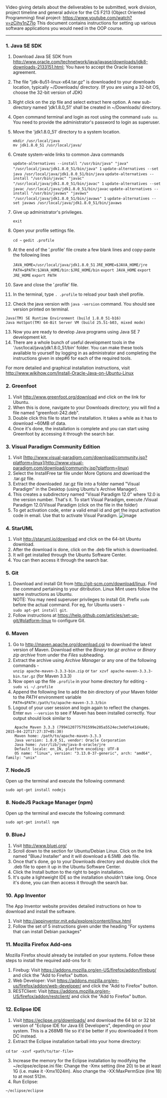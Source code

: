 Video giving details about the deliverables to be submitted, work division, project timeline and general advice for the CS F213 (Object Oriented Programming) final project: https://www.youtube.com/watch?v=zCihy1nZ7Io
This document contains instructions for setting up various software applications you would need in the OOP course.

---------------------------------
### 1. Java SE SDK
1. Download Java SE SDK from http://www.oracle.com/technetwork/java/javase/downloads/jdk8-downloads-2133151.html; You have to accept the Oracle license agreement.
2. The file "jdk-8u51-linux-x64.tar.gz" is downloaded to your downloads location, typically ~/Downloads/ directory. (If you are using a 32-bit OS, choose the 32-bit version of JDK)
3. Right click on the zip file and select extract here option. A new sub-directory named 'jdk1.8.0_51' shall be created in ~/Downloads/ directory.
4. Open command terminal and login as root using the command `sudo su`. You need to provide the administrator's password to login as superuser.
5. Move the 'jdk1.8.0_51' directory to a system location.

    `mkdir /usr/local/java`  
    `mv jdk1.8.0_51 /usr/local/java/`
6. Create system-wide links to common Java commands

    `update-alternatives --install "/usr/bin/java" "java" "/usr/local/java/jdk1.8.0_51/bin/java" 1`
    `update-alternatives --set java /usr/local/java/jdk1.8.0_51/bin/java`
    `update-alternatives --install "/usr/bin/javac" "javac" "/usr/local/java/jdk1.8.0_51/bin/javac" 1`
    `update-alternatives --set javac /usr/local/java/jdk1.8.0_51/bin/javac`
    `update-alternatives --install "/usr/bin/javaws" "javaws" "/usr/local/java/jdk1.8.0_51/bin/javaws" 1`
    `update-alternatives --set javaws /usr/local/java/jdk1.8.0_51/bin/javaws`
7. Give up administrator's privileges.

     `exit`
8. Open your profile settings file.

     `cd ~`
      `gedit .profile`
9. At the end of the '.profile' file create a few blank lines and copy-paste the following lines

     `JAVA_HOME=/usr/local/java/jdk1.8.0_51`
      `JRE_HOME=$JAVA_HOME/jre`
      `PATH=$PATH:$JAVA_HOME/bin:$JRE_HOME/bin`
      `export JAVA_HOME`
      `export JRE_HOME`
      `export PATH`
10. Save and close the '.profile' file.
11. In the terminal, type `. .profile` to reload your bash shell profile.
12. Check the java version with `java -version` command. You should see version printed on terminal.
```
Java(TM) SE Runtime Environment (build 1.8.0_51-b16)
Java HotSpot(TM) 64-Bit Server VM (build 25.51-b03, mixed mode)
```
13. Now you are ready to develop Java programs using Java SE 7 development kit.
14. There are a whole bunch of useful development tools in the '/usr/local/java/jdk1.8.0_51/bin' folder. You can make these tools available to yourself by logging in as administrator and completing the instructions given in step#6 for each of the required tools.

For more detailed and graphical installation instructions, visit http://www.wikihow.com/Install-Oracle-Java-on-Ubuntu-Linux

### 2. Greenfoot
1. Visit http://www.greenfoot.org/download and click on the link for Ubuntu.
2. When this is done, navigate to your Downloads directory; you will find a file named "greenfoot-242.deb".
3. Double click this file to start the installation. It takes a while as it has to download ~60MB of data.
4. Once it's done, the installation is complete and you can start using Greenfoot by accessing it through the search bar.

### 3. Visual Paradigm Community Edition
1. Visit [http://www.visual-paradigm.com/download/community.jsp?platform=linux](http://www.visual-paradigm.com/download/community.jsp?platform=linux)
2. Select the InstallFree tar file under More Options and download the .tar.gz file.
3. Extract the downloaded .tar.gz file into a folder named "Visual Paradigm" in the Desktop (using Ubuntu's Archive Manager).
4. This creates a subdirectory named "Visual Paradigm 12.0" where 12.0 is the version number. That's it. To start Visual Paradigm, execute /Visual Paradigm 12.0/Visual Paradigm (click on the file in the folder)
5. To get activation code, enter a valid email id and get the input activation code in email. Use that to activate Visual Paradigm. ![image](https://cloud.githubusercontent.com/assets/5674080/9276299/949221d2-42c0-11e5-869c-72eb4d7d1c9f.png)

### 4. StarUML
1. Visit http://staruml.io/download and click on the 64-bit Ubuntu download.
2. After the download is done, click on the .deb file which is downloaded.
3. It will get installed through the Ubuntu Software Center.
4. You can then access it through the search bar.

### 5. Git
1. Download and install Git from http://git-scm.com/download/linux. Find the command pertaining to your ditribution. Linux Mint users follow the same instructions as Ubuntu.  
    NOTE: You may need superuser privileges to install Git. Prefix `sudo` before the actual command. For eg, for Ubuntu users -  
    `sudo apt-get install git`.
2. Follow instructions at https://help.github.com/articles/set-up-git/#platform-linux to configure Git.

### 6. Maven
1. Go to http://maven.apache.org/download.cgi to download the latest version of Maven. Download either the *Binary tar.gz archive* or *Binary zip archive* from under the *Files* subheading.
2. Extract the archive using *Archive Manager* or any one of the following commands -  
    `unzip apache-maven-3.3.3-bin.zip` or `tar xzvf apache-maven-3.3.3-bin.tar.gz` (for Maven 3.3.3)
3. Now open up the file `.profile` in your home directory for editing -  
    `sudo vi ~/.profile`
4. Append the following line to add the *bin* directory of your Maven folder to the *PATH* environment variable  
    `PATH=$PATH:/path/to/apache-maven-3.3.3/bin`
5. Logout of your user session and login again to reflect the changes. Enter `mvn --version` to see if Maven has been installed correctly. Your output should look similar to
```
    Apache Maven 3.3.3 (7994120775791599e205a5524ec3e0dfe41d4a06; 2015-04-22T17:27:37+05:30)  
    Maven home: /path/to/apache-maven-3.3.3  
    Java version: 1.8.0_51, vendor: Oracle Corporation  
    Java home: /usr/lib/jvm/java-8-oracle/jre  
    Default locale: en_IN, platform encoding: UTF-8  
    OS name: "linux", version: "3.13.0-37-generic", arch: "amd64", family: "unix"
```

### 7. NodeJS
Open up the terminal and execute the following command:

`sudo apt-get install nodejs`

### 8. NodeJS Package Manager (npm)
Open up the terminal and execute the following command:

`sudo apt-get install npm`

### 9. BlueJ
1. Visit http://www.bluej.org/
2. Scroll down to the section for Ubuntu/Debian Linux. Click on the link named "BlueJ Installer" and it will download a 6.5MB .deb file.
3. Once that's done, go to your Downloads directory and double click the .deb file to open it up in the Ubuntu Software Center.
4. Click the Install button to the right to begin installation.
5. It's quite a lightweight IDE so the installation shouldn't take long. Once it's done, you can then access it through the search bar.


### 10. App Inventor
The App Inventor website provides detailed instructions on how to download and install the software.

1. Visit http://appinventor.mit.edu/explore/content/linux.html
2. Follow the set of 5 instructions given under the heading "For systems that can install Debian packages"

### 11. Mozilla Firefox Add-ons
Mozilla Firefox should already be installed on your systems. Follow these steps to install the required add-ons for it:

1. Firebug: Visit https://addons.mozilla.org/en-US/firefox/addon/firebug/ and click the "Add to Firefox" button.
2. Web Developer: Visit https://addons.mozilla.org/en-us/firefox/addon/web-developer/ and click the "Add to Firefox" button.
3. RESTClient: Visit https://addons.mozilla.org/en-US/firefox/addon/restclient/ and click the "Add to Firefox" button.

### 12. Eclipse IDE
1. Visit https://eclipse.org/downloads/ and download the 64 bit or 32 bit version of "Eclipse IDE for Java EE Developers", depending on your system. This is a 268MB file so it'd be better if you downloaded it from DC instead.
2. Extract the Eclipse installation tarball into your home directory:

`cd`
`tar -xzvf <path/to/tar-file>`

3. Increase the memory for the Eclipse installation by modifying the ~/eclipse/eclipse.ini file: Change the -Xmx setting (line 20) to be at least 1G (i.e. make it -Xmx1024m). Also change the -XX:MaxPermSize (line 18) to at most 512m.
4. Run Eclipse:

`~/eclipse/eclipse`
